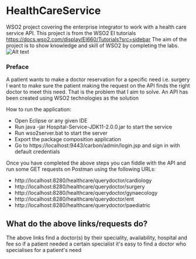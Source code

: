 # HealthCareService

WSO2 project covering the enterprise integrator to work with a health care service API. This project is from the WSO2 EI tutorials https://docs.wso2.com/display/EI660/Tutorials?src=sidebar
The aim of the project is to show knowledge and skill of WSO2 by completing the labs. 
![Alt text](https://docs.wso2.com/download/attachments/141238723/Screen%20Shot%202017-04-05%20at%202.12.23%20PM.png?version=1&modificationDate=1576209870000&api=v2 "a title")

### Preface
A patient wants to make a doctor reservation for a specific need i.e. surgery I want to make sure the patient making the request on the API finds the right doctor to meet this need. That is the problem that I aim to solve. An API has been created using WSO2 technologies as the solution 

How to run the application:
- Open Eclipse or any given IDE
- Run java -jar Hospital-Service-JDK11-2.0.0.jar to start the service
- Run wso2server.bat to start the server
- Export the package composition application 
- Go to https://localhost:9443/carbon/admin/login.jsp and sign in with default credentials

Once you have completed the above steps you can fiddle with the API and run some GET requests on Postman using the following URLs:
- http://localhost:8280/healthcare/querydoctor/cardiology
- http://localhost:8280/healthcare/querydoctor/surgery
- http://localhost:8280/healthcare/querydoctor/gynaecology
- http://localhost:8280/healthcare/querydoctor/ent
- http://localhost:8280/healthcare/querydoctor/paediatric

## What do the above links/requests do?
The above links find a doctor(s) by their speciality, availability, hospital and fee so if a patient needed a certain specialist it's easy to find
a doctor who specialises for a patient's need
